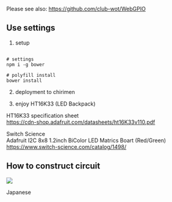 Please see also: https://github.com/club-wot/WebGPIO

## Use settings

 1. setup

```

# settings
npm i -g bower

# polyfill install
bower install

```

 2. deployment to chirimen

 3. enjoy HT16K33 (LED Backpack)

HT16K33 specification sheet<br>
https://cdn-shop.adafruit.com/datasheets/ht16K33v110.pdf

Switch Science<br>
Adafruit I2C 8x8 1.2inch BiColor LED Matrics Boart (Red/Green)<br>
https://www.switch-science.com/catalog/1498/

## How to construct circuit

<img src="./8x8BiColorLEC.png" />

Japanese



